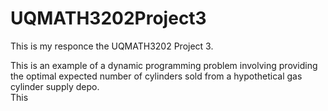 # UQMATH3202Project3

This is my responce the UQMATH3202 Project 3.

This is an example of a dynamic programming problem involving providing the optimal expected number of cylinders sold from a hypothetical gas cylinder supply depo. \
This 

